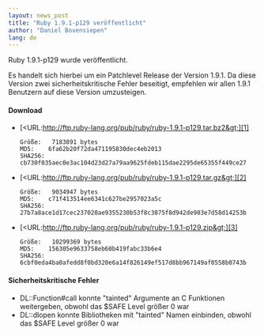 ```yaml
---
layout: news_post
title: "Ruby 1.9.1-p129 veröffentlicht"
author: "Daniel Bovensiepen"
lang: de
---
```


Ruby 1.9.1-p129 wurde veröffentlicht.

Es handelt sich hierbei um ein Patchlevel Release der Version 1.9.1. Da
diese Version zwei sicherheitskritische Fehler beseitigt, empfehlen wir
allen 1.9.1 Benutzern auf diese Version umzusteigen.

#### Download

* [&lt;URL:http://ftp.ruby-lang.org/pub/ruby/ruby-1.9.1-p129.tar.bz2&gt;][1]

      Größe:   7183891 bytes
      MD5:    6fa62b20f72da471195830dec4eb2013
      SHA256: cb730f035aec0e3ac104d23d27a79aa9625fdeb115dae2295de65355f449ce27

* [&lt;URL:http://ftp.ruby-lang.org/pub/ruby/ruby-1.9.1-p129.tar.gz&gt;][2]

      Größe:   9034947 bytes
      MD5:    c71f413514ee6341c627be2957023a5c
      SHA256: 27b7a8ace1d17cec237020ae9355230b53f8c3875f8d942de903e7d58d14253b

* [&lt;URL:http://ftp.ruby-lang.org/pub/ruby/ruby-1.9.1-p129.zip&gt;][3]

      Größe:   10299369 bytes
      MD5:    156305e9633758eb60b419fabc33b6e4
      SHA256: 6cbf0eda4ba0afedd8f0bd320e6a14f826149ef517d8bb967149af0558b0743b

#### Sicherheitskritische Fehler

* DL::Function#call konnte \"tainted\" Argumente an C Funktionen
  weitergeben, obwohl das $SAFE Level größer 0 war
* DL::dlopen konnte Bibliotheken mit \"tainted\" Namen einbinden, obwohl
  das $SAFE Level größer 0 war



[1]: http://ftp.ruby-lang.org/pub/ruby/ruby-1.9.1-p129.tar.bz2
[2]: http://ftp.ruby-lang.org/pub/ruby/ruby-1.9.1-p129.tar.gz
[3]: http://ftp.ruby-lang.org/pub/ruby/ruby-1.9.1-p129.zip
